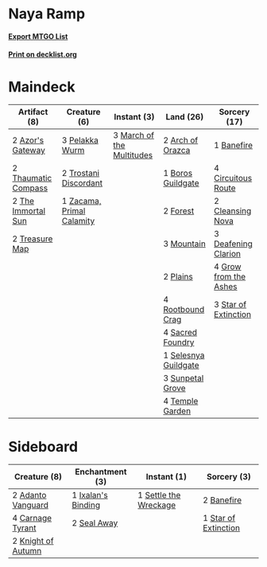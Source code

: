 # Naya Ramp

#### [Export MTGO List](../collection/Naya%20Ramp/Naya%20Ramp.txt)
#### [Print on decklist.org](http://decklist.org/?deckmain=2%09Arch%20of%20Orazca%0A2%09Azor's%20Gateway%0A1%09Banefire%0A1%09Boros%20Guildgate%0A4%09Circuitous%20Route%0A2%09Cleansing%20Nova%0A3%09Deafening%20Clarion%0A2%09Forest%0A4%09Grow%20from%20the%20Ashes%0A3%09March%20of%20the%20Multitudes%0A3%09Mountain%0A3%09Pelakka%20Wurm%0A2%09Plains%0A4%09Rootbound%20Crag%0A4%09Sacred%20Foundry%0A1%09Selesnya%20Guildgate%0A3%09Star%20of%20Extinction%0A3%09Sunpetal%20Grove%0A4%09Temple%20Garden%0A2%09Thaumatic%20Compass%0A2%09The%20Immortal%20Sun%0A2%09Treasure%20Map%0A2%09Trostani%20Discordant%0A1%09Zacama,%20Primal%20Calamity&deckside=2%09Adanto%20Vanguard%0A2%09Banefire%0A4%09Carnage%20Tyrant%0A1%09Ixalan's%20Binding%0A2%09Knight%20of%20Autumn%0A2%09Seal%20Away%0A1%09Settle%20the%20Wreckage%0A1%09Star%20of%20Extinction)
# Maindeck

|                                         Artifact (8)                                         |                                            Creature (6)                                            |                                            Instant (3)                                             |                                           Land (26)                                           |                                          Sorcery (17)                                          |
|----------------------------------------------------------------------------------------------|----------------------------------------------------------------------------------------------------|----------------------------------------------------------------------------------------------------|-----------------------------------------------------------------------------------------------|------------------------------------------------------------------------------------------------|
|2 [Azor's Gateway](http://gatherer.wizards.com/Pages/Card/Details.aspx?multiverseid=439838)   |3 [Pelakka Wurm](http://gatherer.wizards.com/Pages/Card/Details.aspx?multiverseid=397763)           |3 [March of the Multitudes](http://gatherer.wizards.com/Pages/Card/Details.aspx?multiverseid=452938)|2 [Arch of Orazca](http://gatherer.wizards.com/Pages/Card/Details.aspx?multiverseid=439849)    |1 [Banefire](http://gatherer.wizards.com/Pages/Card/Details.aspx?multiverseid=397676)           |
|2 [Thaumatic Compass](http://gatherer.wizards.com/Pages/Card/Details.aspx?multiverseid=435408)|2 [Trostani Discordant](http://gatherer.wizards.com/Pages/Card/Details.aspx?multiverseid=452958)    |                                                                                                    |1 [Boros Guildgate](http://gatherer.wizards.com/Pages/Card/Details.aspx?multiverseid=426056)   |4 [Circuitous Route](http://gatherer.wizards.com/Pages/Card/Details.aspx?multiverseid=452875)   |
|2 [The Immortal Sun](http://gatherer.wizards.com/Pages/Card/Details.aspx?multiverseid=439844) |1 [Zacama, Primal Calamity](http://gatherer.wizards.com/Pages/Card/Details.aspx?multiverseid=439836)|                                                                                                    |2 [Forest](http://gatherer.wizards.com/Pages/Card/Details.aspx?multiverseid=439605)            |2 [Cleansing Nova](http://gatherer.wizards.com/Pages/Card/Details.aspx?multiverseid=447145)     |
|2 [Treasure Map](http://gatherer.wizards.com/Pages/Card/Details.aspx?multiverseid=435410)     |                                                                                                    |                                                                                                    |3 [Mountain](http://gatherer.wizards.com/Pages/Card/Details.aspx?multiverseid=439604)          |3 [Deafening Clarion](http://gatherer.wizards.com/Pages/Card/Details.aspx?multiverseid=452915)  |
|                                                                                              |                                                                                                    |                                                                                                    |2 [Plains](http://gatherer.wizards.com/Pages/Card/Details.aspx?multiverseid=439601)            |4 [Grow from the Ashes](http://gatherer.wizards.com/Pages/Card/Details.aspx?multiverseid=443052)|
|                                                                                              |                                                                                                    |                                                                                                    |4 [Rootbound Crag](http://gatherer.wizards.com/Pages/Card/Details.aspx?multiverseid=208042)    |3 [Star of Extinction](http://gatherer.wizards.com/Pages/Card/Details.aspx?multiverseid=435315) |
|                                                                                              |                                                                                                    |                                                                                                    |4 [Sacred Foundry](http://gatherer.wizards.com/Pages/Card/Details.aspx?multiverseid=405106)    |                                                                                                |
|                                                                                              |                                                                                                    |                                                                                                    |1 [Selesnya Guildgate](http://gatherer.wizards.com/Pages/Card/Details.aspx?multiverseid=426071)|                                                                                                |
|                                                                                              |                                                                                                    |                                                                                                    |3 [Sunpetal Grove](http://gatherer.wizards.com/Pages/Card/Details.aspx?multiverseid=420946)    |                                                                                                |
|                                                                                              |                                                                                                    |                                                                                                    |4 [Temple Garden](http://gatherer.wizards.com/Pages/Card/Details.aspx?multiverseid=405112)     |                                                                                                |


# Sideboard

|                                        Creature (8)                                         |                                       Enchantment (3)                                       |                                          Instant (1)                                           |                                          Sorcery (3)                                          |
|---------------------------------------------------------------------------------------------|---------------------------------------------------------------------------------------------|------------------------------------------------------------------------------------------------|-----------------------------------------------------------------------------------------------|
|2 [Adanto Vanguard](http://gatherer.wizards.com/Pages/Card/Details.aspx?multiverseid=435152) |1 [Ixalan's Binding](http://gatherer.wizards.com/Pages/Card/Details.aspx?multiverseid=435168)|1 [Settle the Wreckage](http://gatherer.wizards.com/Pages/Card/Details.aspx?multiverseid=435186)|2 [Banefire](http://gatherer.wizards.com/Pages/Card/Details.aspx?multiverseid=397676)          |
|4 [Carnage Tyrant](http://gatherer.wizards.com/Pages/Card/Details.aspx?multiverseid=435334)  |2 [Seal Away](http://gatherer.wizards.com/Pages/Card/Details.aspx?multiverseid=442919)       |                                                                                                |1 [Star of Extinction](http://gatherer.wizards.com/Pages/Card/Details.aspx?multiverseid=435315)|
|2 [Knight of Autumn](http://gatherer.wizards.com/Pages/Card/Details.aspx?multiverseid=452933)|                                                                                             |                                                                                                |                                                                                               |

